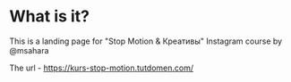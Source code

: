 # What is it?

This is a landing page for "Stop Motion & Креативы" Instagram course by @msahara

The url - https://kurs-stop-motion.tutdomen.com/
